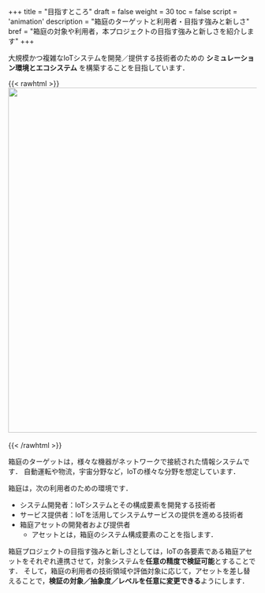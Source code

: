 +++
title = "目指すところ"
draft = false
weight = 30
toc = false
script = 'animation'
description = "箱庭のターゲットと利用者・目指す強みと新しさ"
bref = "箱庭の対象や利用者，本プロジェクトの目指す強みと新しさを紹介します"
+++

大規模かつ複雑なIoTシステムを開発／提供する技術者のための **シミュレーション環境とエコシステム** を構築することを目指しています．

{{< rawhtml >}}
<img src="/hakoniwa/img/docs/aimat1.png" width="700">
<br>
<br>
{{< /rawhtml >}}

箱庭のターゲットは，様々な機器がネットワークで接続された情報システムです．
自動運転や物流，宇宙分野など，IoTの様々な分野を想定しています．

箱庭は，次の利用者のための環境です．
- システム開発者：IoTシステムとその構成要素を開発する技術者
- サービス提供者：IoTを活用してシステムサービスの提供を進める技術者
- 箱庭アセットの開発者および提供者
  - アセットとは，箱庭のシステム構成要素のことを指します．

箱庭プロジェクトの目指す強みと新しさとしては，IoTの各要素である箱庭アセットをそれぞれ連携させて，対象システムを**任意の精度で検証可能**とすることです．
そして，箱庭の利用者の技術領域や評価対象に応じて，アセットを差し替えることで，**検証の対象／抽象度／レベルを任意に変更できる**ようにします．
